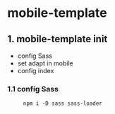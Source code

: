 # mobile-template

## 1. mobile-template init

+ config Sass
+ set adapt in mobile
+ config index

### 1.1 config Sass

```shell script
     npm i -D sass sass-loader
```

